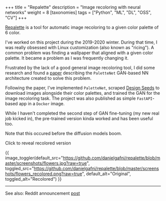 +++
title = "Repalette"
description = "Image recoloring with neural networks"
weight = 8
[taxonomies]
tags = ["Python", "ML", "DL", "OSS", "CV"]
+++

[Repalette](https://github.com/danielgafni/repalette) is a tool for automatic image recoloring to a given color palette of 6 color.

I've worked on this project during the 2019-2020 winter. During that time, I was really obsessed with Linux customization (also known as "ricing"). A common problem was finding a wallpaper that aligned with a given color palette. It became a problem as I was frequently changing it.

Frustrated by the lack of a good general image recoloring tool, I did some research and found a [paper](https://www.researchgate.net/publication/319277684_PaletteNet_Image_Recolorization_with_Given_Color_Palette) describing the `PaletteNet` GAN-based NN architecture created to solve this problem.

Following the paper, I've implemented `PaletteNet`, scraped [Design Seeds](https://www.design-seeds.com/) to download images alongside their color palettes, and trained the GAN for the image recoloring task. The project was also published as simple `FastAPI`-based app in a `Docker` image. 

While I haven't completed the second step of GAN fine-tuning (my new real job kicked in), the pre-trained version kinda worked and has been useful too.

Note that this occured before the diffusion models boom. 

Click to reveal recolored version

{{ image_toggler(default_src="https://github.com/danielgafni/repalette/blob/master/screenshots/flowers.jpg?raw=true", toggled_src="https://github.com/danielgafni/repalette/blob/master/screenshots/flowers_recolored.png?raw=true", default_alt="Original", toggled_alt="Recolored") }}

---

See also: Reddit announcement [post](https://www.reddit.com/r/unixporn/comments/n4o4n5/repalette_an_image_recoloring_tool/)

